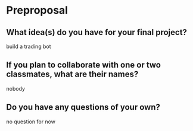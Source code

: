 # Preproposal

## What idea(s) do you have for your final project?

build a trading bot

## If you plan to collaborate with one or two classmates, what are their names?

nobody


## Do you have any questions of your own?

no question for now
